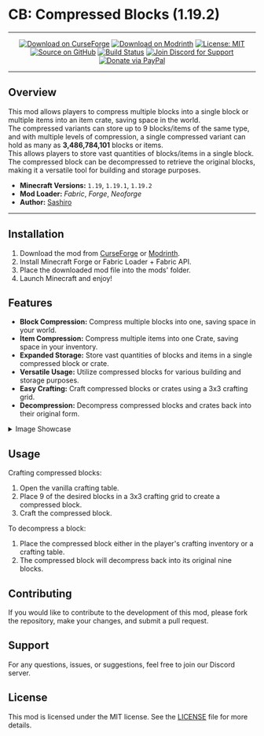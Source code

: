 # CB: Compressed Blocks (1.19.2)

---

<div align="center">

[![Download on CurseForge](https://img.shields.io/badge/Download-CurseForge-orange)](https://curseforge.com/minecraft/mc-mods/cb-compressed-blocks)
[![Download on Modrinth](https://img.shields.io/badge/Download-Modrinth-a0ff00)](https://modrinth.com/mod/cb-compressed-blocks)
[![License: MIT](https://img.shields.io/badge/License-MIT-red.svg)](https://mit-license.org/)
[![Source on GitHub](https://img.shields.io/badge/Source-GitHub-blue)](https://github.com/sa-shiro/Minecraft-Compressed-Blocks)
[![Build Status](https://github.com/sa-shiro/Minecraft-Compressed-Blocks/actions/workflows/publish.yml/badge.svg)](https://github.com/sa-shiro/Minecraft-Compressed-Blocks/actions/workflows/publish.yml)
[![Join Discord for Support](https://img.shields.io/badge/Support-Discord-0F0F0F)](https://discord.gg/EKyjXRH9xN)
[![Donate via PayPal](https://img.shields.io/badge/Donate-PayPal-0F3FFF)](https://www.paypal.com/donate/?cmd=_donations&business=social.sashiro@outlook.com&lc=US&item_name=Donation&no_note=0&cn=&currency_code=USD&bn=PP-DonationsBF:btn_donateCC_LG.gif:NonHosted)

</div>

---

## Overview

This mod allows players to compress multiple blocks into a single block or multiple items into an item crate, saving
space in the world.  
The compressed variants can store up to 9 blocks/items of the same type, and with multiple levels of compression, a
single compressed variant can hold as many as **3,486,784,101** blocks or items.  
This allows players to store vast quantities of blocks/items in a single block.  
The compressed block can be decompressed to retrieve the original blocks, making it a versatile tool for building and
storage purposes.

- **Minecraft Versions:** `1.19`, `1.19.1`, `1.19.2`
- **Mod Loader:** _Fabric_, _Forge_, _Neoforge_
- **Author:** [Sashiro](https://github.com/sa-shiro)

---

## Installation

1. Download the mod from [CurseForge](https://curseforge.com/minecraft/mc-mods/cb-compressed-blocks)
   or [Modrinth](https://modrinth.com/mod/cb-compressed-blocks).
2. Install Minecraft Forge or Fabric Loader + Fabric API.
3. Place the downloaded mod file into the mods' folder.
4. Launch Minecraft and enjoy!

## Features

- **Block Compression:** Compress multiple blocks into one, saving space in your world.
- **Item Compression:** Compress multiple items into one Crate, saving space in your inventory.
- **Expanded Storage:** Store vast quantities of blocks and items in a single compressed block or crate.
- **Versatile Usage:** Utilize compressed blocks for various building and storage purposes.
- **Easy Crafting:** Craft compressed blocks or crates using a 3x3 crafting grid.
- **Decompression:** Decompress compressed blocks and crates back into their original form.

<details>
  <summary>Image Showcase</summary>

<img src="https://github.com/sa-shiro/Minecraft-Compressed-Blocks/blob/master/.github/images/img1.png?raw=true" width="400" alt="Image 1">
<img src="https://github.com/sa-shiro/Minecraft-Compressed-Blocks/blob/master/.github/images/img5.png?raw=true" width="400" alt="Image 2">
<br>
<img src="https://github.com/sa-shiro/Minecraft-Compressed-Blocks/blob/master/.github/images/img3.png?raw=true" width="400" alt="Image 3">
<img src="https://github.com/sa-shiro/Minecraft-Compressed-Blocks/blob/master/.github/images/img4.png?raw=true" width="400" alt="Image 4">
<br>
<img src="https://github.com/sa-shiro/Minecraft-Compressed-Blocks/blob/master/.github/images/img5.png?raw=true" width="400" alt="Image 5">
<img src="https://github.com/sa-shiro/Minecraft-Compressed-Blocks/blob/master/.github/images/img6.png?raw=true" width="400" alt="Image 6">
<br>
<img src="https://github.com/sa-shiro/Minecraft-Compressed-Blocks/blob/master/.github/images/img7.png?raw=true" width="400" alt="Image 5">
<img src="https://github.com/sa-shiro/Minecraft-Compressed-Blocks/blob/master/.github/images/img8png?raw=true" width="400" alt="Image 6">
</details>

## Usage

Crafting compressed blocks:

1. Open the vanilla crafting table.
2. Place 9 of the desired blocks in a 3x3 crafting grid to create a compressed block.
3. Craft the compressed block.

To decompress a block:

1. Place the compressed block either in the player's crafting inventory or a crafting table.
2. The compressed block will decompress back into its original nine blocks.

## Contributing

If you would like to contribute to the development of this mod, please fork the repository, make your changes, and
submit a pull request.

## Support

For any questions, issues, or suggestions, feel free to join our Discord server.

## License

This mod is licensed under the MIT license. See the [LICENSE](LICENSE.md) file for more details.